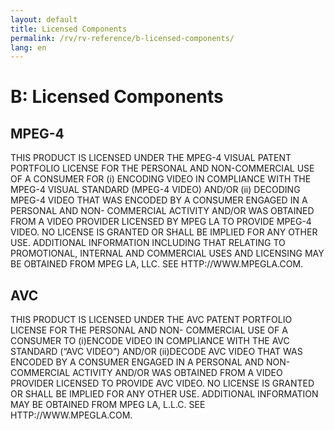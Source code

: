 ```yaml
---
layout: default
title: Licensed Components
permalink: /rv/rv-reference/b-licensed-components/
lang: en
---
```


# B: Licensed Components

## MPEG-4

THIS PRODUCT IS LICENSED UNDER THE MPEG-4 VISUAL PATENT PORTFOLIO LICENSE FOR THE PERSONAL AND NON-COMMERCIAL USE OF A CONSUMER FOR (i) ENCODING VIDEO IN COMPLIANCE WITH THE MPEG-4 VISUAL STANDARD (MPEG-4 VIDEO) AND/OR (ii) DECODING MPEG-4 VIDEO THAT WAS ENCODED BY A CONSUMER ENGAGED IN A PERSONAL AND NON- COMMERCIAL ACTIVITY AND/OR WAS OBTAINED FROM A VIDEO PROVIDER LICENSED BY MPEG LA TO PROVIDE MPEG-4 VIDEO. NO LICENSE IS GRANTED OR SHALL BE IMPLIED FOR ANY OTHER USE. ADDITIONAL INFORMATION INCLUDING THAT RELATING TO PROMOTIONAL, INTERNAL AND COMMERCIAL USES AND LICENSING MAY BE OBTAINED FROM MPEG LA, LLC. SEE HTTP://WWW.MPEGLA.COM.

## AVC

THIS PRODUCT IS LICENSED UNDER THE AVC PATENT PORTFOLIO LICENSE FOR THE PERSONAL AND NON- COMMERCIAL USE OF A CONSUMER TO (i)ENCODE VIDEO IN COMPLIANCE WITH THE AVC STANDARD (“AVC VIDEO”) AND/OR (ii)DECODE AVC VIDEO THAT WAS ENCODED BY A CONSUMER ENGAGED IN A PERSONAL AND NON-COMMERCIAL ACTIVITY AND/OR WAS OBTAINED FROM A VIDEO PROVIDER LICENSED TO PROVIDE AVC VIDEO. NO LICENSE IS GRANTED OR SHALL BE IMPLIED FOR ANY OTHER USE. ADDITIONAL INFORMATION MAY BE OBTAINED FROM MPEG LA, L.L.C. SEE HTTP://WWW.MPEGLA.COM.
